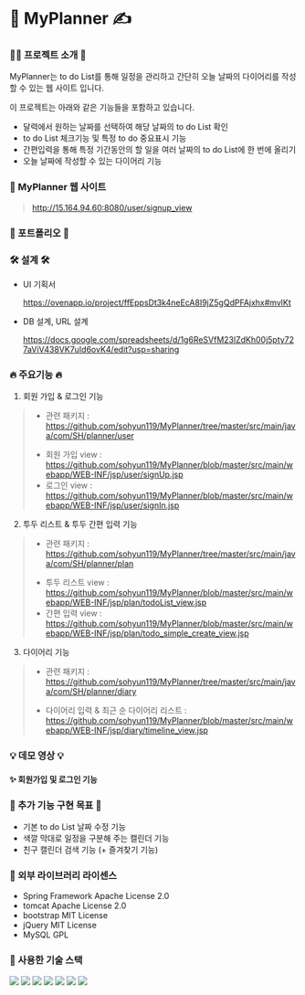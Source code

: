 # 📆 MyPlanner ✍️

### 💁‍♀️ 프로젝트 소개 🎤 
MyPlanner는 to do List를 통해 일정을 관리하고 간단히 오늘 날짜의 다이어리를 작성할 수 있는 웹 사이트 입니다.

이 프로젝트는 아래와 같은 기능들을 포함하고 있습니다.
* 달력에서 원하는 날짜를 선택하여 해당 날짜의 to do List 확인
* to do List 체크기능 및 특정 to do 중요표시 기능
* 간편입력을 통해 특정 기간동안의 할 일을 여러 날짜의 to do List에 한 번에 올리기
* 오늘 날짜에 작성할 수 있는 다이어리 기능


### 🌈 MyPlanner 웹 사이트
> http://15.164.94.60:8080/user/signup_view


### 🌟 포트폴리오 🌟


### 🛠 설계 🛠
* UI 기획서

  https://ovenapp.io/project/ffEppsDt3k4neEcA8I9jZ5gQdPFAjxhx#mvlKt
* DB 설계, URL 설계
 
  https://docs.google.com/spreadsheets/d/1g6ReSVfM23lZdKh00j5pty727aViV438VK7uId6ovK4/edit?usp=sharing
  
  
###  🔥 주요기능 🔥
1. 회원 가입 & 로그인 기능
> - 관련 패키지 : https://github.com/sohyun119/MyPlanner/tree/master/src/main/java/com/SH/planner/user
> * 회원 가입 view : https://github.com/sohyun119/MyPlanner/blob/master/src/main/webapp/WEB-INF/jsp/user/signUp.jsp
> * 로그인 view : https://github.com/sohyun119/MyPlanner/blob/master/src/main/webapp/WEB-INF/jsp/user/signIn.jsp

2. 투두 리스트 & 투두 간편 입력 기능
> - 관련 패키지 : https://github.com/sohyun119/MyPlanner/tree/master/src/main/java/com/SH/planner/plan
> * 투두 리스트 view : https://github.com/sohyun119/MyPlanner/blob/master/src/main/webapp/WEB-INF/jsp/plan/todoList_view.jsp
> * 간편 입력 view : https://github.com/sohyun119/MyPlanner/blob/master/src/main/webapp/WEB-INF/jsp/plan/todo_simple_create_view.jsp

3. 다이어리 기능
> - 관련 패키지 : https://github.com/sohyun119/MyPlanner/tree/master/src/main/java/com/SH/planner/diary
> * 다이어리 입력 & 최근 순 다이어리 리스트 :
  https://github.com/sohyun119/MyPlanner/blob/master/src/main/webapp/WEB-INF/jsp/diary/timeline_view.jsp



### 💡 데모 영상 💡

#### ✨ 회원가입 및 로그인 기능



### 🌱 추가 기능 구현 목표 🌱
* 기본 to do List 날짜 수정 기능
* 색깔 막대로 일정을 구분해 주는 캘린더 기능 
* 친구 캘린더 검색 기능 (+ 즐겨찾기 기능)


### 🔎 외부 라이브러리 라이센스
* Spring Framework Apache License 2.0
* tomcat Apache License 2.0
* bootstrap MIT License
* jQuery MIT License
* MySQL GPL

### 📕 사용한 기술 스택
<div class="d-flex">
<img src="https://img.shields.io/badge/java-orange?style=flat-square&logo=java&logoColor=white"/>
<img src="https://img.shields.io/badge/Spring-6DB33F?style=flat-square&logo=Spring&logoColor=white"/>
<img src="https://img.shields.io/badge/jQuery-0769AD?style=flat-square&logo=jQuery&logoColor=white"/>
<img src="https://img.shields.io/badge/JavaScript-black?style=flat-square&logo=JavaScript&logoColor=F7DF1E"/>
<img src="https://img.shields.io/badge/HTML5-E34F26?style=flat-square&logo=HTML5&logoColor=white"/>
<img src="https://img.shields.io/badge/CSS3-1572B6?style=flat-square&logo=CSS3&logoColor=white"/>
<img src="https://img.shields.io/badge/MySQL-4479A1?style=flat-square&logo=MySQL&logoColor=white"/>
</div>
